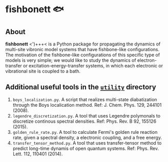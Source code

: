 # fishbonett 🐟

## About
**fishbonett** <')+++< is a Python package for propagating the dynamics of multi-site vibronic model systems that have
fishbone-like configurations. The motivation of the fishbone-like configurations of this specific type
of models is very simple; we would like to study the dynamics of electron-transfer or excitation-energy-transfer
systems, in which each electronic or vibrational site is coupled to a bath.

Additional useful tools in the [`utility`](https://github.com/Mulliken/fishbone-tensor-networks/tree/main/utility) directory
----------------------------------------------------------------------------------------------------------------------------
1. `boys_localization.py`. A script that realizes multi-state diabatization through the Boys localication method. Ref: J. Chem. Phys. 129, 244101 (2008).
1. `legendre_discretization.py`. A tool that uses Legendre polymonals to discretize continous spectral densities. Ref: Phys. Rev. B 92, 155126 (2015).
2. `golden_rule_rate.py`. A tool to calculate Fermi's golden rule reaction rate, given a spectral density, a electronic coupling, and a free energy.
3. `transfer_tensor_method.py`. A tool that uses transfer-tensor method to predict long-time dynamis of open quantum systems. Ref: Phys. Rev. Lett. 112, 110401 (2014).
